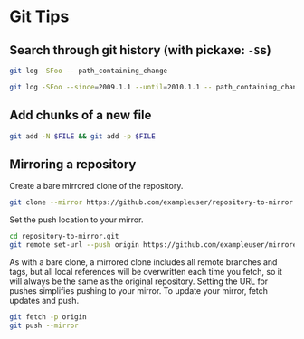 # Git Tips

## Search through git history (with pickaxe: `-S`s)

```bash
git log -SFoo -- path_containing_change
```

```bash
git log -SFoo --since=2009.1.1 --until=2010.1.1 -- path_containing_change
```

## Add chunks of a new file

```bash
git add -N $FILE && git add -p $FILE
```

## Mirroring a repository

Create a bare mirrored clone of the repository.

```bash
git clone --mirror https://github.com/exampleuser/repository-to-mirror.git
```

Set the push location to your mirror.

```bash
cd repository-to-mirror.git
git remote set-url --push origin https://github.com/exampleuser/mirrored
```

As with a bare clone, a mirrored clone includes all remote branches and tags,
but all local references will be overwritten each time you fetch, so it will
always be the same as the original repository. Setting the URL for pushes
simplifies pushing to your mirror. To update your mirror, fetch updates and
push.

```bash
git fetch -p origin
git push --mirror
```
